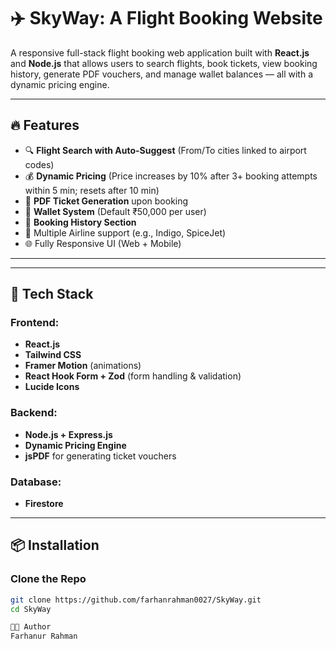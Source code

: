 # ✈️ SkyWay: A Flight Booking Website

A responsive full-stack flight booking web application built with **React.js** and **Node.js** that allows users to search flights, book tickets, view booking history, generate PDF vouchers, and manage wallet balances — all with a dynamic pricing engine.

---

## 🔥 Features

- 🔍 **Flight Search with Auto-Suggest** (From/To cities linked to airport codes)
- 💰 **Dynamic Pricing** (Price increases by 10% after 3+ booking attempts within 5 min; resets after 10 min)
- 🧾 **PDF Ticket Generation** upon booking
- 👛 **Wallet System** (Default ₹50,000 per user)
- 📜 **Booking History Section**
- 🛫 Multiple Airline support (e.g., Indigo, SpiceJet)
- 🌐 Fully Responsive UI (Web + Mobile)

---

<!-- ## 🖼️ UI Previews

| Flight Search | Booking History | Ticket PDF |
|---------------|------------------|-------------|
| ![search](./screenshots/search.png) | ![history](./screenshots/history.png) | ![ticket](./screenshots/ticket.png) | -->

---

## 🧰 Tech Stack

### Frontend:
- **React.js**
- **Tailwind CSS**
- **Framer Motion** (animations)
- **React Hook Form + Zod** (form handling & validation)
- **Lucide Icons**

### Backend:
- **Node.js + Express.js**
- **Dynamic Pricing Engine**
- **jsPDF** for generating ticket vouchers

### Database:
- **Firestore** 

---

## 📦 Installation

### Clone the Repo

```bash
git clone https://github.com/farhanrahman0027/SkyWay.git
cd SkyWay

🧑‍💻 Author
Farhanur Rahman




